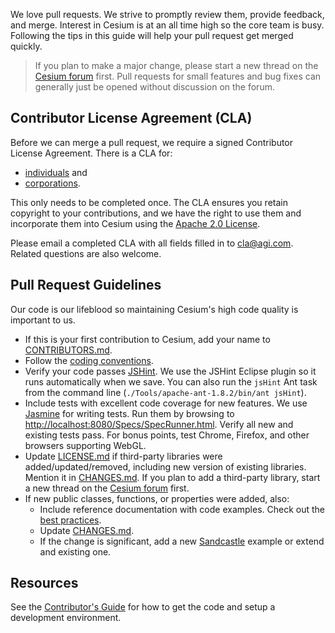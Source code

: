We love pull requests.  We strive to promptly review them, provide feedback, and merge.  Interest in Cesium is at an all time high so the core team is busy.  Following the tips in this guide will help your pull request get merged quickly.

> If you plan to make a major change, please start a new thread on the [Cesium forum](http://cesiumjs.org/forum.html) first.  Pull requests for small features and bug fixes can generally just be opened without discussion on the forum.

## Contributor License Agreement (CLA)

Before we can merge a pull request, we require a signed Contributor License Agreement.  There is a CLA for:

* [individuals](http://www.agi.com/licenses/individual-cla-agi-v1.0.txt) and 
* [corporations](http://www.agi.com/licenses/corporate-cla-agi-v1.0.txt).

This only needs to be completed once.  The CLA ensures you retain copyright to your contributions, and we have the right to use them and incorporate them into Cesium using the [Apache 2.0 License](LICENSE.md).

Please email a completed CLA with all fields filled in to [cla@agi.com](mailto:cla@agi.com).  Related questions are also welcome.

## Pull Request Guidelines

Our code is our lifeblood so maintaining Cesium's high code quality is important to us.

* If this is your first contribution to Cesium, add your name to [CONTRIBUTORS.md](https://github.com/AnalyticalGraphicsInc/cesium/blob/master/CONTRIBUTORS.md).
* Follow the [coding conventions](https://github.com/AnalyticalGraphicsInc/cesium/wiki/JavaScript-Coding-Conventions).
* Verify your code passes [JSHint](http://www.jshint.com/).  We use the JSHint Eclipse plugin so it runs automatically when we save.  You can also run the `jsHint` Ant task from the command line (`./Tools/apache-ant-1.8.2/bin/ant jsHint`).
* Include tests with excellent code coverage for new features.  We use [Jasmine](http://pivotal.github.com/jasmine/) for writing tests.  Run them by browsing to [http://localhost:8080/Specs/SpecRunner.html](http://localhost:8080/Specs/SpecRunner.html).  Verify all new and existing tests pass.  For bonus points, test Chrome, Firefox, and other browsers supporting WebGL.
* Update [LICENSE.md](LICENSE.md) if third-party libraries were added/updated/removed, including new version of existing libraries.  Mention it in [CHANGES.md](CHANGES.md).  If you plan to add a third-party library, start a new thread on the [Cesium forum](http://cesiumjs.org/forum.html) first.
* If new public classes, functions, or properties were added, also:
   * Include reference documentation with code examples.  Check out the [best practices](https://github.com/AnalyticalGraphicsInc/cesium/wiki/Documentation-Best-Practices).
   * Update [CHANGES.md](CHANGES.md).
   * If the change is significant, add a new [Sandcastle](http://cesiumjs.org/Cesium/Apps/Sandcastle/index.html) example or extend and existing one.

## Resources

See the [Contributor's Guide](https://github.com/AnalyticalGraphicsInc/cesium/wiki/Contributor%27s-Guide) for how to get the code and setup a development environment.
